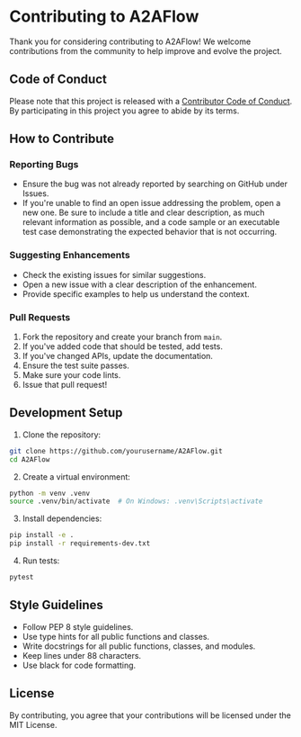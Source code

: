 # Contributing to A2AFlow

Thank you for considering contributing to A2AFlow! We welcome contributions from the community to help improve and evolve the project.

## Code of Conduct

Please note that this project is released with a [Contributor Code of Conduct](CODE_OF_CONDUCT.md). By participating in this project you agree to abide by its terms.

## How to Contribute

### Reporting Bugs

- Ensure the bug was not already reported by searching on GitHub under Issues.
- If you're unable to find an open issue addressing the problem, open a new one. Be sure to include a title and clear description, as much relevant information as possible, and a code sample or an executable test case demonstrating the expected behavior that is not occurring.

### Suggesting Enhancements

- Check the existing issues for similar suggestions.
- Open a new issue with a clear description of the enhancement.
- Provide specific examples to help us understand the context.

### Pull Requests

1. Fork the repository and create your branch from `main`.
2. If you've added code that should be tested, add tests.
3. If you've changed APIs, update the documentation.
4. Ensure the test suite passes.
5. Make sure your code lints.
6. Issue that pull request!

## Development Setup

1. Clone the repository:
```bash
git clone https://github.com/yourusername/A2AFlow.git
cd A2AFlow
```

2. Create a virtual environment:
```bash
python -m venv .venv
source .venv/bin/activate  # On Windows: .venv\Scripts\activate
```

3. Install dependencies:
```bash
pip install -e .
pip install -r requirements-dev.txt
```

4. Run tests:
```bash
pytest
```

## Style Guidelines

- Follow PEP 8 style guidelines.
- Use type hints for all public functions and classes.
- Write docstrings for all public functions, classes, and modules.
- Keep lines under 88 characters.
- Use black for code formatting.

## License

By contributing, you agree that your contributions will be licensed under the MIT License.
